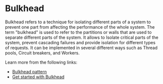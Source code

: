 # Bulkhead

Bulkhead refers to a technique for isolating different parts of a system to prevent one part from affecting the performance of the whole system. The term "bulkhead" is used to refer to the partitions or walls that are used to separate different parts of the system. It allows to Isolate critical parts of the system, prevent cascading failures and provide isolation for different types of requests. It can be implemented in several different ways such as Thread pools, Circuit breakers, and Workers.

Learn more from the following links:

- [Bulkhead pattern](https://learn.microsoft.com/en-us/azure/architecture/patterns/bulkhead)
- [Get started with Bulkhead](https://dzone.com/articles/resilient-microservices-pattern-bulkhead-pattern)